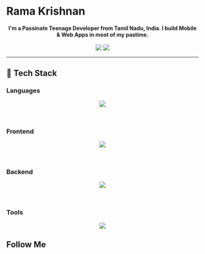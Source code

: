 # Rama Krishnan
<div align="center">
<b>I'm a Passinate Teenage Developer from Tamil Nadu, India. 
I build Mobile & Web Apps in most of my pastime.</b>
</div>
<br>
<div align="center">
  <img src="https://github-readme-stats.vercel.app/api/top-langs/?username=marvelxcodes&show_icons=true&theme=radical" />
  <img src="https://github-readme-stats.vercel.app/api?username=marvelxcodes&show_icons=true&theme=radical" />
</div>
<hr>

## :small_blue_diamond: Tech Stack

### Languages

<p align="center">
  <img src="https://skillicons.dev/icons?i=js,ts,html,css,sass,python,cpp,java,mysql" />
</p>

<br>

### Frontend
<p align="center">
  <img src="https://skillicons.dev/icons?i=ts,react,nextjs,figma,redux,sass,tailwind,bootstrap,netlify" />
</p>

<br>

### Backend
<p align="center">
  <img src="https://skillicons.dev/icons?i=ts,nodejs,python,express,prisma,django,mongodb,postgres,heroku" />
</p>

<br>

### Tools
<p align="center">
  <img src="https://skillicons.dev/icons?i=vscode,webpack,vite,nodejs,vercel,linux,bash,figma,git" />
</p>


## Follow Me
